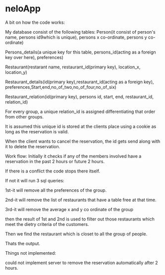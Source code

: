 # neloApp

A bit on how the code works:

My database consist of the following tables:
Person(it consist of person's name, persons id9which is unique), persons x co-ordinate, persons y co-ordinate)

Persons_details(a unique key for this table, persons_id(acting as a foreign key over here), preferences)

Restaurant(restarant name, restaurant_id(primary key), location_x, location_y)

Restaurant_details(id(primary key),restaurant_id(acting as a foreign key), preferences,Start,end,no_of_two,no_of_four,no_of_six)

Restaurant_relation(id(primary key), persons id, start, end, restaurant_id, relation_id)

For every group, a unique relation_id is assigned differentiating that order from other groups.

It is assumed this unique id is stored at the clients place using a cookie as long as the reservation is valid.

When the client wants to cancel the reservation, the id gets send along with it to delete the reservation.

Work flow:
Initially it checks if any of the members involved have a reservation in the past 2 hours or future 2 hours.

If there is a conflict the code stops there itself.

If not it will run 3 sql queries:

1st-it will remove all the preferences of the group.

2nd-it will remove the list of restaurants that have a table free at that time.

3rd-it will remove the average x and y co ordinate of the group

then the result of 1st and 2nd is used to filter out those restaurants which meet the dietry criteria of the customers.

Then we find the restaurant which is closet to all the group of people.

Thats the output.

Things not implemented:

could not implement server to remove the reservation automatically after 2 hours.


